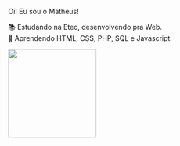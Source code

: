 Oi! Eu sou o Matheus!


📚 Estudando na Etec, desenvolvendo pra Web. <br>
🌱 Aprendendo HTML, CSS, PHP, SQL e Javascript.

<div>
  <img height="180em" src="https://github-readme-stats.vercel.app/api?username=mathensousaa&count_private=true&show_icons=true&theme=tokyonight">
</div>
